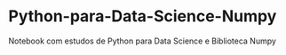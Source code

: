 # Python-para-Data-Science-Numpy
Notebook com estudos de Python para Data Science e Biblioteca Numpy
